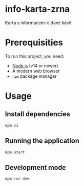 # info-karta-zrna

Karta s informacemi o dané kávě

# Prerequisities

To run this project, you need:

- [Node.js](https://nodejs.org/) (v14 or newer)
- A modern web browser
- `npm` package manager

# Usage

## Install dependencies

```bash
npm ci
```

## Running the application

```bash
npm start
```

## Development mode

```bash
npm run dev
```
